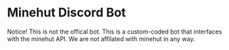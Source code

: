 # Minehut Discord Bot #
Notice! This is not the offical bot.
This is a custom-coded bot that interfaces with the minehut API.
We are not affilated with minehut in any way.
